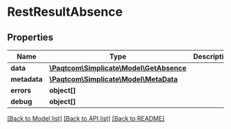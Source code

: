 # RestResultAbsence

## Properties

 Name         | Type                                                  | Description | Notes      
--------------|-------------------------------------------------------|-------------|------------
 **data**     | [**\Paqtcom\Simplicate\Model\GetAbsence**](GetAbsence.md) |             | [optional] 
 **metadata** | [**\Paqtcom\Simplicate\Model\MetaData**](MetaData.md)     |             | [optional] 
 **errors**   | **object[]**                                          |             | [optional] 
 **debug**    | **object[]**                                          |             | [optional] 

[[Back to Model list]](../README.md#documentation-for-models) [[Back to API list]](../README.md#documentation-for-api-endpoints) [[Back to README]](../README.md)


